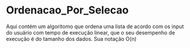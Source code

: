 # Ordenacao_Por_Selecao
  Aqui contém um algoritomo que ordena uma lista de acordo com os input do usuário com tempo de execução linear, que o seu desempenho de execução  é do tamanho dos dados.  Sua notação O(n)
